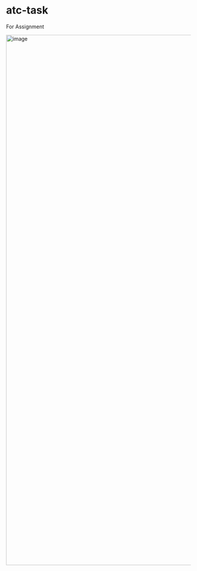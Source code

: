# atc-task
For Assignment


<img width="1440" alt="image" src="https://github.com/user-attachments/assets/cf8642cc-e702-4bd3-b7be-18ce1f507dc6" />

